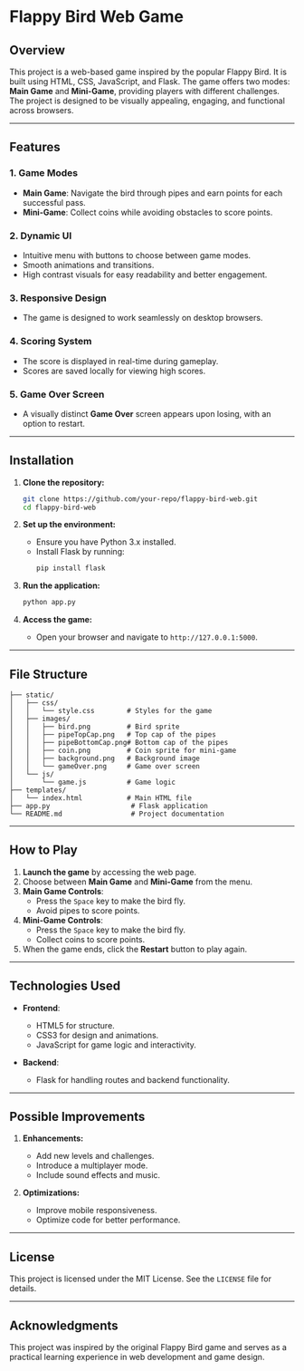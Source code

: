 # Flappy Bird Web Game

## Overview

This project is a web-based game inspired by the popular Flappy Bird. It is built using HTML, CSS, JavaScript, and Flask. The game offers two modes: **Main Game** and **Mini-Game**, providing players with different challenges. The project is designed to be visually appealing, engaging, and functional across browsers.

---

## Features

### 1. Game Modes
- **Main Game**: Navigate the bird through pipes and earn points for each successful pass.
- **Mini-Game**: Collect coins while avoiding obstacles to score points.

### 2. Dynamic UI
- Intuitive menu with buttons to choose between game modes.
- Smooth animations and transitions.
- High contrast visuals for easy readability and better engagement.

### 3. Responsive Design
- The game is designed to work seamlessly on desktop browsers.

### 4. Scoring System
- The score is displayed in real-time during gameplay.
- Scores are saved locally for viewing high scores.

### 5. Game Over Screen
- A visually distinct **Game Over** screen appears upon losing, with an option to restart.

---

## Installation

1. **Clone the repository:**
   ```bash
   git clone https://github.com/your-repo/flappy-bird-web.git
   cd flappy-bird-web
   ```

2. **Set up the environment:**
   - Ensure you have Python 3.x installed.
   - Install Flask by running:
     ```bash
     pip install flask
     ```

3. **Run the application:**
   ```bash
   python app.py
   ```

4. **Access the game:**
   - Open your browser and navigate to `http://127.0.0.1:5000`.

---

## File Structure

```
├── static/
│   ├── css/
│   │   └── style.css        # Styles for the game
│   ├── images/
│   │   ├── bird.png         # Bird sprite
│   │   ├── pipeTopCap.png   # Top cap of the pipes
│   │   ├── pipeBottomCap.png# Bottom cap of the pipes
│   │   ├── coin.png         # Coin sprite for mini-game
│   │   ├── background.png   # Background image
│   │   └── gameOver.png     # Game over screen
│   └── js/
│       └── game.js          # Game logic
├── templates/
│   └── index.html           # Main HTML file
├── app.py                    # Flask application
└── README.md                 # Project documentation
```

---

## How to Play

1. **Launch the game** by accessing the web page.
2. Choose between **Main Game** and **Mini-Game** from the menu.
3. **Main Game Controls**:
   - Press the `Space` key to make the bird fly.
   - Avoid pipes to score points.
4. **Mini-Game Controls**:
   - Press the `Space` key to make the bird fly.
   - Collect coins to score points.
5. When the game ends, click the **Restart** button to play again.

---

## Technologies Used

- **Frontend**:
  - HTML5 for structure.
  - CSS3 for design and animations.
  - JavaScript for game logic and interactivity.

- **Backend**:
  - Flask for handling routes and backend functionality.

---

## Possible Improvements

1. **Enhancements:**
   - Add new levels and challenges.
   - Introduce a multiplayer mode.
   - Include sound effects and music.

2. **Optimizations:**
   - Improve mobile responsiveness.
   - Optimize code for better performance.

---

## License

This project is licensed under the MIT License. See the `LICENSE` file for details.

---

## Acknowledgments

This project was inspired by the original Flappy Bird game and serves as a practical learning experience in web development and game design.
